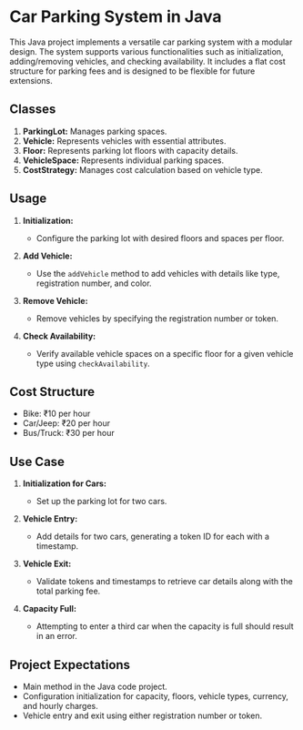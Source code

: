 # Car Parking System in Java

This Java project implements a versatile car parking system with a modular design. The system supports various functionalities such as initialization, adding/removing vehicles, and checking availability. It includes a flat cost structure for parking fees and is designed to be flexible for future extensions.

## Classes

1. **ParkingLot:** Manages parking spaces.
2. **Vehicle:** Represents vehicles with essential attributes.
3. **Floor:** Represents parking lot floors with capacity details.
4. **VehicleSpace:** Represents individual parking spaces.
5. **CostStrategy:** Manages cost calculation based on vehicle type.

## Usage

1. **Initialization:**
   - Configure the parking lot with desired floors and spaces per floor.

2. **Add Vehicle:**
   - Use the `addVehicle` method to add vehicles with details like type, registration number, and color.

3. **Remove Vehicle:**
   - Remove vehicles by specifying the registration number or token.

4. **Check Availability:**
   - Verify available vehicle spaces on a specific floor for a given vehicle type using `checkAvailability`.

## Cost Structure

- Bike: ₹10 per hour
- Car/Jeep: ₹20 per hour
- Bus/Truck: ₹30 per hour

## Use Case

1. **Initialization for Cars:**
   - Set up the parking lot for two cars.

2. **Vehicle Entry:**
   - Add details for two cars, generating a token ID for each with a timestamp.

3. **Vehicle Exit:**
   - Validate tokens and timestamps to retrieve car details along with the total parking fee.

4. **Capacity Full:**
   - Attempting to enter a third car when the capacity is full should result in an error.

## Project Expectations

- Main method in the Java code project.
- Configuration initialization for capacity, floors, vehicle types, currency, and hourly charges.
- Vehicle entry and exit using either registration number or token.

 
